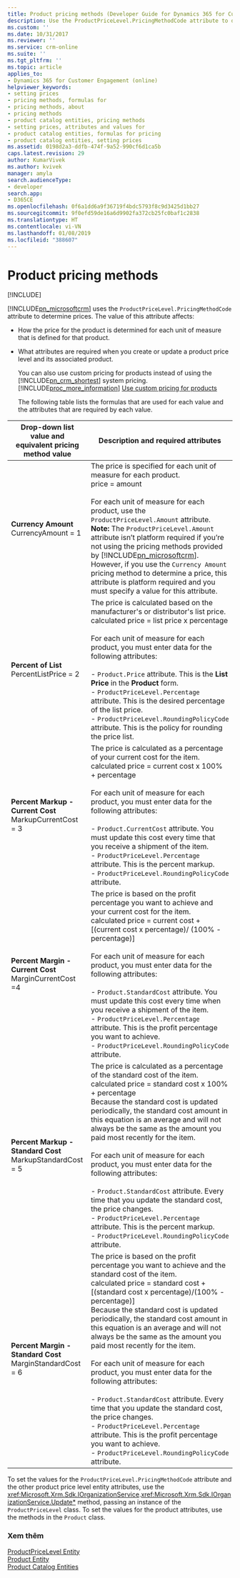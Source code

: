 ```yaml
---
title: Product pricing methods (Developer Guide for Dynamics 365 for Customer Engagement) | MicrosoftDocs
description: Use the ProductPriceLevel.PricingMethodCode attribute to determine product prices.
ms.custom: ''
ms.date: 10/31/2017
ms.reviewer: ''
ms.service: crm-online
ms.suite: ''
ms.tgt_pltfrm: ''
ms.topic: article
applies_to:
- Dynamics 365 for Customer Engagement (online)
helpviewer_keywords:
- setting prices
- pricing methods, formulas for
- pricing methods, about
- pricing methods
- product catalog entities, pricing methods
- setting prices, attributes and values for
- product catalog entities, formulas for pricing
- product catalog entities, setting prices
ms.assetid: 0198d2a3-ddfb-474f-9a52-990cf6d1ca5b
caps.latest.revision: 29
author: KumarVivek
ms.author: kvivek
manager: amyla
search.audienceType:
- developer
search.app:
- D365CE
ms.openlocfilehash: 0f6a1dd6a9f36719f4bdc5793f8c9d3425d1bb27
ms.sourcegitcommit: 9f0efd59de16a6d9902fa372cb25fc0baf1c2838
ms.translationtype: HT
ms.contentlocale: vi-VN
ms.lasthandoff: 01/08/2019
ms.locfileid: "388607"
---
```

# <a name="product-pricing-methods"></a>Product pricing methods

[!INCLUDE[](../includes/cc_applies_to_update_9_0_0.md)]

[!INCLUDE[pn_microsoftcrm](../includes/pn-microsoftcrm.md)] uses the `ProductPriceLevel.PricingMethodCode` attribute to determine prices. The value of this attribute affects:  
  
- How the price for the product is determined for each unit of measure that is defined for that product.  
  
- What attributes are required when you create or update a product price level and its associated product.  
  
  You can also use custom pricing for products instead of using the [!INCLUDE[pn_crm_shortest](../includes/pn-crm-shortest.md)] system pricing. [!INCLUDE[proc_more_information](../includes/proc-more-information.md)] [Use custom pricing for products](use-custom-pricing-products.md)  
  
  The following table lists the formulas that are used for each value and the attributes that are required by each value.  
  
|    Drop-down list value and equivalent pricing method value     |                                                                                                                                                                                                                                                                                                                                                                              Description and required attributes                                                                                                                                                                                                                                                                                                                                                                               |
|-----------------------------------------------------------------|------------------------------------------------------------------------------------------------------------------------------------------------------------------------------------------------------------------------------------------------------------------------------------------------------------------------------------------------------------------------------------------------------------------------------------------------------------------------------------------------------------------------------------------------------------------------------------------------------------------------------------------------------------------------------------------------------------------------------------------------------------------------------------------------|
|          **Currency Amount** <br />CurrencyAmount = 1           |                                                                                                                  The price is specified for each unit of measure for each product. <br />price = amount<br /><br /> For each unit of measure for each product, use the `ProductPriceLevel.Amount` attribute. **Note:**  The `ProductPriceLevel.Amount` attribute isn’t platform required if you’re not using the pricing methods provided by [!INCLUDE[pn_microsoftcrm](../includes/pn-microsoftcrm.md)]. However, if you use the `Currency Amount` pricing method to determine a price, this attribute is platform required and you must specify a value for this attribute.                                                                                                                  |
|         **Percent of List** <br />PercentListPrice = 2          |                                                                                                                   The price is calculated based on the manufacturer's or distributor's list price. <br />calculated price = list price x percentage<br /><br /> For each unit of measure for each product, you must enter data for the following attributes:<br /><br /> -   `Product.Price` attribute. This is the **List Price** in the **Product** form.<br />-   `ProductPriceLevel.Percentage` attribute. This is the desired percentage of the list price.<br />-   `ProductPriceLevel.RoundingPolicyCode` attribute. This is the policy for rounding the price list.                                                                                                                    |
|  **Percent Markup - Current Cost** <br />MarkupCurrentCost = 3  |                                                                                                                                     The price is calculated as a percentage of your current cost for the item. <br />calculated price = current cost x 100% + percentage<br /><br /> For each unit of measure for each product, you must enter data for the following attributes:<br /><br /> -   `Product.CurrentCost` attribute. You must update this cost every time that you receive a shipment of the item.<br />-   `ProductPriceLevel.Percentage` attribute. This is the percent markup.<br />-   `ProductPriceLevel.RoundingPolicyCode` attribute.                                                                                                                                     |
|  **Percent Margin - Current Cost** <br />MarginCurrentCost =4   |                                                                                            The price is based on the profit percentage you want to achieve and your current cost for the item. <br />calculated price = current cost + [(current cost x percentage)/ (100% - percentage)]<br /><br /> For each unit of measure for each product, you must enter data for the following attributes:<br /><br /> -   `Product.StandardCost` attribute. You must update this cost every time when you receive a shipment of the item.<br />-   `ProductPriceLevel.Percentage` attribute. This is the profit percentage you want to achieve.<br />-   `ProductPriceLevel.RoundingPolicyCode` attribute.                                                                                            |
| **Percent Markup - Standard Cost** <br />MarkupStandardCost = 5 |                                         The price is calculated as a percentage of the standard cost of the item. <br />calculated price = standard cost x 100% + percentage <br />Because the standard cost is updated periodically, the standard cost amount in this equation is an average and will not always be the same as the amount you paid most recently for the item.<br /><br /> For each unit of measure for each product, you must enter data for the following attributes:<br /><br /> -   `Product.StandardCost` attribute. Every time that you update the standard cost, the price changes.<br />-   `ProductPriceLevel.Percentage` attribute. This is the percent markup.<br />-   `ProductPriceLevel.RoundingPolicyCode` attribute.                                         |
| **Percent Margin - Standard Cost** <br />MarginStandardCost = 6 | The price is based on the profit percentage you want to achieve and the standard cost of the item. <br />calculated price = standard cost + [(standard cost x percentage)/(100% - percentage)]<br />Because the standard cost is updated periodically, the standard cost amount in this equation is an average and will not always be the same as the amount you paid most recently for the item.<br /><br /> For each unit of measure for each product, you must enter data for the following attributes:<br /><br /> -   `Product.StandardCost` attribute. Every time that you update the standard cost, the price changes.<br />-   `ProductPriceLevel.Percentage` attribute. This is the profit percentage you want to achieve.<br />-   `ProductPriceLevel.RoundingPolicyCode` attribute. |
  
 To set the values for the `ProductPriceLevel.PricingMethodCode` attribute and the other product price level entity attributes, use the <xref:Microsoft.Xrm.Sdk.IOrganizationService>.<xref:Microsoft.Xrm.Sdk.IOrganizationService.Update*> method, passing an instance of the `ProductPriceLevel` class. To set the values for the product attributes, use the methods in the `Product` class.  
  
### <a name="see-also"></a>Xem thêm  
 [ProductPriceLevel Entity](entities/productpricelevel.md)   
 [Product Entity](entities/product.md)   
 [Product Catalog Entities](product-catalog-entities.md)
